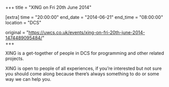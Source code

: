 +++
title = "XING on Fri 20th June 2014"

[extra]
time = "20:00:00"
end_date = "2014-06-21"
end_time = "08:00:00"
location = "DCS"

original = "https://uwcs.co.uk/events/xing-on-fri-20th-june-2014-1474489095484/"    
+++

XING is a get-together of people in DCS for programming and other related projects.

XING is open to people of all experiences, if you’re interested but not sure you should come along because there’s always something to do or some way we can help you.

